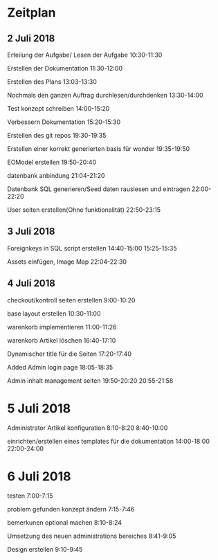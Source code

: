 # Zeitplan

## 2 Juli 2018

Erteilung der Aufgabe/ Lesen der Aufgabe
10:30-11:30

Erstellen der Dokumentation
11:30-12:00

Erstellen des Plans
13:03-13:30

Nochmals den ganzen Auftrag durchlesen/durchdenken
13:30-14:00

Test konzept schreiben
14:00-15:20

Verbessern Dokumentation
15:20-15:30

Erstellen des git repos
19:30-19:35

Erstellen einer korrekt generierten basis  für wonder
19:35-19:50

EOModel erstellen
19:50-20:40

datenbank anbindung
21:04-21:20

Datenbank SQL generieren/Seed daten rauslesen und eintragen
22:00-22:20

User seiten erstellen(Ohne funktionalität)
22:50-23:15

## 3 Juli 2018

Foreignkeys in SQL script erstellen
14:40-15:00
15:25-15:35

Assets einfügen, Image Map
22:04-22:30

## 4 Juli 2018

checkout/kontroll seiten erstellen
9:00-10:20

base layout erstellen
10:30-11:00

warenkorb implementieren
11:00-11:26

warenkorb Artikel löschen
16:40-17:10

Dynamischer title für die Seiten
17:20-17:40

Added Admin login page
18:05-18:35

Admin inhalt management seiten
19:50-20:20 20:55-21:58

# 5 Juli 2018

Administrator Artikel konfiguration
8:10-8:20 8:40-10:00

einrichten/erstellen eines templates für die dokumentation
14:00-18:00 22:00-24:00

# 6 Juli 2018

testen
7:00-7:15

problem gefunden konzept ändern
7:15-7:46

bemerkunen optional machen
8:10-8:24

Umsetzung des neuen administrations bereiches
8:41-9:05

Design erstellen
9:10-9:45
